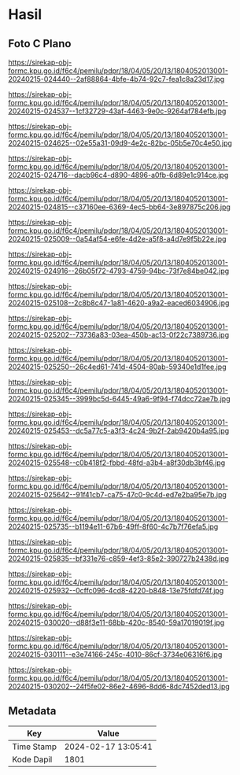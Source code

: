 # Hasil

## Foto C Plano

https://sirekap-obj-formc.kpu.go.id/f6c4/pemilu/pdpr/18/04/05/20/13/1804052013001-20240215-024440--2af88864-4bfe-4b74-92c7-fea1c8a23d17.jpg

https://sirekap-obj-formc.kpu.go.id/f6c4/pemilu/pdpr/18/04/05/20/13/1804052013001-20240215-024537--1cf32729-43af-4463-9e0c-9264af784efb.jpg

https://sirekap-obj-formc.kpu.go.id/f6c4/pemilu/pdpr/18/04/05/20/13/1804052013001-20240215-024625--02e55a31-09d9-4e2c-82bc-05b5e70c4e50.jpg

https://sirekap-obj-formc.kpu.go.id/f6c4/pemilu/pdpr/18/04/05/20/13/1804052013001-20240215-024716--dacb96c4-d890-4896-a0fb-6d89e1c914ce.jpg

https://sirekap-obj-formc.kpu.go.id/f6c4/pemilu/pdpr/18/04/05/20/13/1804052013001-20240215-024815--c37160ee-6369-4ec5-bb64-3e897875c206.jpg

https://sirekap-obj-formc.kpu.go.id/f6c4/pemilu/pdpr/18/04/05/20/13/1804052013001-20240215-025009--0a54af54-e6fe-4d2e-a5f8-a4d7e9f5b22e.jpg

https://sirekap-obj-formc.kpu.go.id/f6c4/pemilu/pdpr/18/04/05/20/13/1804052013001-20240215-024916--26b05f72-4793-4759-94bc-73f7e84be042.jpg

https://sirekap-obj-formc.kpu.go.id/f6c4/pemilu/pdpr/18/04/05/20/13/1804052013001-20240215-025108--2c8b8c47-1a81-4620-a9a2-eaced6034906.jpg

https://sirekap-obj-formc.kpu.go.id/f6c4/pemilu/pdpr/18/04/05/20/13/1804052013001-20240215-025202--73736a83-03ea-450b-ac13-0f22c7389736.jpg

https://sirekap-obj-formc.kpu.go.id/f6c4/pemilu/pdpr/18/04/05/20/13/1804052013001-20240215-025250--26c4ed61-741d-4504-80ab-59340e1d1fee.jpg

https://sirekap-obj-formc.kpu.go.id/f6c4/pemilu/pdpr/18/04/05/20/13/1804052013001-20240215-025345--3999bc5d-6445-49a6-9f94-f74dcc72ae7b.jpg

https://sirekap-obj-formc.kpu.go.id/f6c4/pemilu/pdpr/18/04/05/20/13/1804052013001-20240215-025453--dc5a77c5-a3f3-4c24-9b2f-2ab9420b4a95.jpg

https://sirekap-obj-formc.kpu.go.id/f6c4/pemilu/pdpr/18/04/05/20/13/1804052013001-20240215-025548--c0b418f2-fbbd-48fd-a3b4-a8f30db3bf46.jpg

https://sirekap-obj-formc.kpu.go.id/f6c4/pemilu/pdpr/18/04/05/20/13/1804052013001-20240215-025642--91f41cb7-ca75-47c0-9c4d-ed7e2ba95e7b.jpg

https://sirekap-obj-formc.kpu.go.id/f6c4/pemilu/pdpr/18/04/05/20/13/1804052013001-20240215-025735--b1194e11-67b6-49ff-8f60-4c7b7f76efa5.jpg

https://sirekap-obj-formc.kpu.go.id/f6c4/pemilu/pdpr/18/04/05/20/13/1804052013001-20240215-025835--bf331e76-c859-4ef3-85e2-390727b2438d.jpg

https://sirekap-obj-formc.kpu.go.id/f6c4/pemilu/pdpr/18/04/05/20/13/1804052013001-20240215-025932--0cffc096-4cd8-4220-b848-13e75fdfd74f.jpg

https://sirekap-obj-formc.kpu.go.id/f6c4/pemilu/pdpr/18/04/05/20/13/1804052013001-20240215-030020--d88f3e11-68bb-420c-8540-59a17019019f.jpg

https://sirekap-obj-formc.kpu.go.id/f6c4/pemilu/pdpr/18/04/05/20/13/1804052013001-20240215-030111--e3e74166-245c-4010-86cf-3734e06316f6.jpg

https://sirekap-obj-formc.kpu.go.id/f6c4/pemilu/pdpr/18/04/05/20/13/1804052013001-20240215-030202--24f5fe02-86e2-4696-8dd6-8dc7452ded13.jpg


## Metadata

| Key        | Value               |
| ---------- | ------------------- |
| Time Stamp | 2024-02-17 13:05:41 |
| Kode Dapil | 1801                |



